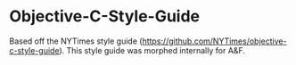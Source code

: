 # Objective-C-Style-Guide
Based off the NYTimes style guide (https://github.com/NYTimes/objective-c-style-guide). This style guide was morphed internally for A&amp;F.
